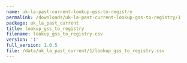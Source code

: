```yaml
---
name: uk-la-past-current-lookup-gss-to-registry
permalink: /downloads/uk-la-past-current-lookup-gss-to-registry/1
package: uk_la_past_current
title: lookup_gss_to_registry
filename: lookup_gss_to_registry.csv
version: '1'
full_version: 1.0.5
file: /data/uk_la_past_current/1/lookup_gss_to_registry.csv
---
```

